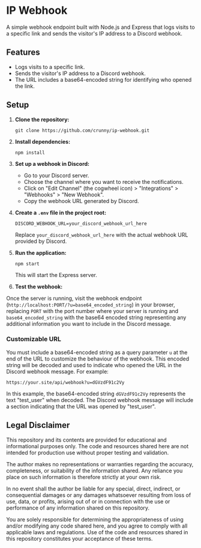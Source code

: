 # IP Webhook

A simple webhook endpoint built with Node.js and Express that logs visits to a specific link and sends the visitor's IP address to a Discord webhook.

## Features

- Logs visits to a specific link.
- Sends the visitor's IP address to a Discord webhook.
- The URL includes a base64-encoded string for identifying who opened the link.

## Setup

1. **Clone the repository:**

   `git clone https://github.com/crunny/ip-webhook.git`

2. **Install dependencies:**

   `npm install`

3. **Set up a webhook in Discord:**

   - Go to your Discord server.
   - Choose the channel where you want to receive the notifications.
   - Click on "Edit Channel" (the cogwheel icon) > "Integrations" > "Webhooks" > "New Webhook".
   - Copy the webhook URL generated by Discord.

4. **Create a `.env` file in the project root:**

   `DISCORD_WEBHOOK_URL=your_discord_webhook_url_here`

   Replace `your_discord_webhook_url_here` with the actual webhook URL provided by Discord.

5. **Run the application:**

   `npm start`

   This will start the Express server.

6. **Test the webhook:**

Once the server is running, visit the webhook endpoint (`http://localhost:PORT/?u=base64_encoded_string`) in your browser, replacing `PORT` with the port number where your server is running and `base64_encoded_string` with the base64 encoded string representing any additional information you want to include in the Discord message.

### Customizable URL

You must include a base64-encoded string as a query parameter `u` at the end of the URL to customize the behaviour of the webhook. This encoded string will be decoded and used to indicate who opened the URL in the Discord webhook message. For example:

`https://your.site/api/webhook?u=dGVzdF91c2Vy`

In this example, the base64-encoded string `dGVzdF91c2Vy` represents the text "test_user" when decoded.
The Discord webhook message will include a section indicating that the URL was opened by "test_user".

## Legal Disclaimer

This repository and its contents are provided for educational and informational purposes only. The code and resources shared here are not intended for production use without proper testing and validation.

The author makes no representations or warranties regarding the accuracy, completeness, or suitability of the information shared. Any reliance you place on such information is therefore strictly at your own risk.

In no event shall the author be liable for any special, direct, indirect, or consequential damages or any damages whatsoever resulting from loss of use, data, or profits, arising out of or in connection with the use or performance of any information shared on this repository.

You are solely responsible for determining the appropriateness of using and/or modifying any code shared here, and you agree to comply with all applicable laws and regulations. Use of the code and resources shared in this repository constitutes your acceptance of these terms.
